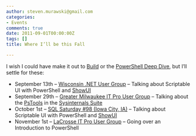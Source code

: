 ```yaml
---
author: steven.murawski@gmail.com
categories:
- Events
comments: true
date: 2011-09-01T00:00:00Z
tags: []
title: Where I’ll be this Fall

---
```


I wish I could have make it out to <a href="http://www.buildwindows.com/" target="_blank">Build</a> or the <a href="http://www.theexpertsconference.com/europe/2011/general-information/2011-powershell-deep-dive/" target="_blank">PowerShell Deep Dive</a>, but I’ll settle for these:



*   September 13th – <a href="http://wi-ineta.org" target="_blank">Wisconsin .NET User Group</a> – Talking about Scriptable UI with PowerShell and <a href="http://www.show-ui.com/" target="_blank">ShowUI</a>
*   September 29th – <a href="http://gmitpuc.com/" target="_blank">Greater Milwaukee IT Pro User Group</a> – Talking about the <a href="http://technet.microsoft.com/en-us/sysinternals/bb896649" target="_blank">PsTools</a> in the <a href="http://technet.microsoft.com/en-us/sysinternals/bb842062" target="_blank">Sysinternals Suite</a>
*   October 1st – <a href="http://www.sqlsaturday.com/98/eventhome.aspx" target="_blank">SQL Saturday #98 (Iowa City, IA)</a> – Talking about Scriptable UI with PowerShell and <a href="http://www.show-ui.com/" target="_blank">ShowUI</a>
*   November 1st – <a href="http://www.meetup.com/LaCrosseITPros/" target="_blank">LaCrosse IT Pro User Group</a> – Going over an Introduction to PowerShell
